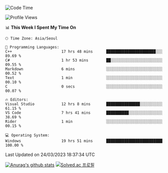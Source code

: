 <!--START_SECTION:waka-->
![Code Time](http://img.shields.io/badge/Code%20Time-45%20hrs%204%20mins-blue)

![Profile Views](http://img.shields.io/badge/Profile%20Views-32-blue)

📊 **This Week I Spent My Time On** 

```text
🕑︎ Time Zone: Asia/Seoul

💬 Programming Languages: 
C++                      17 hrs 48 mins      ██████████████████████░░░   89.69 % 
C#                       1 hr 53 mins        ██░░░░░░░░░░░░░░░░░░░░░░░   09.55 % 
Markdown                 6 mins              ░░░░░░░░░░░░░░░░░░░░░░░░░   00.52 % 
Text                     1 min               ░░░░░░░░░░░░░░░░░░░░░░░░░   00.10 % 
C                        0 secs              ░░░░░░░░░░░░░░░░░░░░░░░░░   00.07 % 

🔥 Editors: 
Visual Studio            12 hrs 8 mins       ███████████████░░░░░░░░░░   61.15 % 
VS Code                  7 hrs 41 mins       ██████████░░░░░░░░░░░░░░░   38.69 % 
Rider                    1 min               ░░░░░░░░░░░░░░░░░░░░░░░░░   00.15 % 

💻 Operating System: 
Windows                  19 hrs 51 mins      █████████████████████████   100.00 % 
```


 Last Updated on 24/03/2023 18:37:34 UTC
<!--END_SECTION:waka-->
[![Anurag's github stats](https://github-readme-stats.vercel.app/api?username=heosumin518)](https://github.com/anuraghazra/github-readme-stats)
[![Solved.ac
프로필](http://mazassumnida.wtf/api/v2/generate_badge?boj=heosumin)](https://solved.ac/heosumin)
